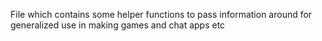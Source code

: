 File which contains some helper functions to pass information around for generalized use in making games and chat apps etc